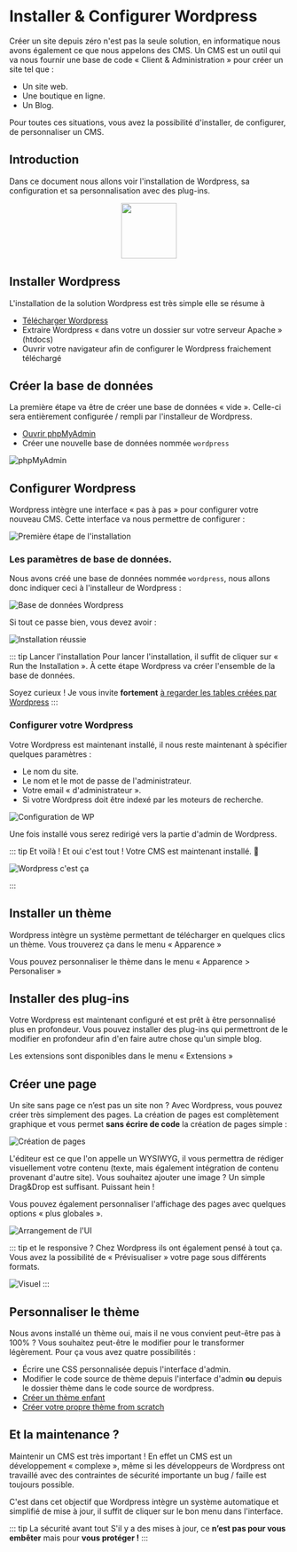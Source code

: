 # Installer & Configurer Wordpress

Créer un site depuis zéro n'est pas la seule solution, en informatique nous avons également ce que nous appelons des CMS. Un CMS est un outil qui va nous fournir une base de code « Client & Administration » pour créer un site tel que :

- Un site web.
- Une boutique en ligne.
- Un Blog.

Pour toutes ces situations, vous avez la possibilité d'installer, de configurer, de personnaliser un CMS.

## Introduction

Dans ce document nous allons voir l'installation de Wordpress, sa configuration et sa personnalisation avec des plug-ins.

<div style="text-align: center">
    <img src="./res/logo.png" height="100px" />
</div>

## Installer Wordpress

L'installation de la solution Wordpress est très simple elle se résume à

- [Télécharger Wordpress](https://fr.wordpress.org/download/)
- Extraire Wordpress « dans votre un dossier sur votre serveur Apache » (htdocs)
- Ouvrir votre navigateur afin de configurer le Wordpress fraichement téléchargé

## Créer la base de données

La première étape va être de créer une base de données « vide ». Celle-ci sera entièrement configurée / rempli par l'installeur de Wordpress.

- [Ouvrir phpMyAdmin](http://localhost/phpmyadmin/)
- Créer une nouvelle base de données nommée `wordpress`

![phpMyAdmin](./res/pma.png)

## Configurer Wordpress

Wordpress intègre une interface « pas à pas » pour configurer votre nouveau CMS. Cette interface va nous permettre de configurer :

![Première étape de l'installation](./res/setup_wp.png)

### Les paramètres de base de données.

Nous avons créé une base de données nommée `wordpress`, nous allons donc indiquer ceci à l'installeur de Wordpress :

![Base de données Wordpress](./res/bdd_wp.png)

Si tout ce passe bien, vous devez avoir :

![Installation réussie](./res/bdd_wp2.png)

::: tip Lancer l'installation
Pour lancer l'installation, il suffit de cliquer sur « Run the Installation ». À cette étape Wordpress va créer l'ensemble de la base de données.

Soyez curieux ! Je vous invite **fortement** [à regarder les tables créées par Wordpress](http://localhost/phpmyadmin/db_structure.php?server=1&db=wordpress)
:::

### Configurer votre Wordpress

Votre Wordpress est maintenant installé, il nous reste maintenant à spécifier quelques paramètres :

- Le nom du site.
- Le nom et le mot de passe de l'administrateur.
- Votre email « d'administrateur ».
- Si votre Wordpress doit être indexé par les moteurs de recherche.

![Configuration de WP](./res/configuration_wp.png)

Une fois installé vous serez redirigé vers la partie d'admin de Wordpress.

::: tip Et voilà !
Et oui c'est tout ! Votre CMS est maintenant installé. 🥳

![Wordpress c'est ça](./res/wp_main_admin.png)

:::

## Installer un thème

Wordpress intègre un système permettant de télécharger en quelques clics un thème. Vous trouverez ça dans le menu « Apparence »

Vous pouvez personnaliser le thème dans le menu « Apparence > Personaliser »

## Installer des plug-ins

Votre Wordpress est maintenant configuré et est prêt à être personnalisé plus en profondeur. Vous pouvez installer des plug-ins qui permettront de le modifier en profondeur afin d'en faire autre chose qu'un simple blog.

Les extensions sont disponibles dans le menu « Extensions »

## Créer une page

Un site sans page ce n’est pas un site non ? Avec Wordpress, vous pouvez créer très simplement des pages. La création de pages est complètement graphique et vous permet **sans écrire de code** la création de pages simple :

![Création de pages](./res/wp_page.png)

L'éditeur est ce que l'on appelle un WYSIWYG, il vous permettra de rédiger visuellement votre contenu (texte, mais également intégration de contenu provenant d'autre site). Vous souhaitez ajouter une image ? Un simple Drag&Drop est suffisant. Puissant hein !

Vous pouvez également personnaliser l'affichage des pages avec quelques options « plus globales ».

![Arrangement de l'UI](./res/arrangement.png)

::: tip et le responsive ?
Chez Wordpress ils ont également pensé à tout ça. Vous avez la possibilité de « Prévisualiser » votre page sous différents formats.

![Visuel](./res/previsualiser.png)
:::

## Personnaliser le thème

Nous avons installé un thème oui, mais il ne vous convient peut-être pas à 100% ? Vous souhaitez peut-être le modifier pour le transformer légèrement. Pour ça vous avez quatre possibilités :

- Écrire une CSS personnalisée depuis l'interface d'admin.
- Modifier le code source de thème depuis l'interface d'admin **ou** depuis le dossier thème dans le code source de wordpress.
- [Créer un thème enfant](https://www.tutowp.fr/comment-creer-un-theme-enfant-sur-wordpress/)
- [Créer votre propre thème from scratch](https://capitainewp.io/formations/developper-theme-wordpress/creer-base-theme-wordpress/)

## Et la maintenance ?

Maintenir un CMS est très important ! En effet un CMS est un développement « complexe », même si les développeurs de Wordpress ont travaillé avec des contraintes de sécurité importante un bug / faille est toujours possible.

C'est dans cet objectif que Wordpress intègre un système automatique et simplifié de mise à jour, il suffit de cliquer sur le bon menu dans l'interface.

::: tip La sécurité avant tout
S'il y a des mises à jour, ce **n’est pas pour vous embêter** mais pour **vous protéger !**
:::
